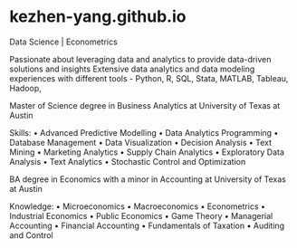 # kezhen-yang.github.io
Data Science | Econometrics

Passionate about leveraging data and analytics to provide data-driven solutions and insights
Extensive data analytics and data modeling experiences with different tools - Python, R, SQL, Stata, MATLAB, Tableau, Hadoop, 

Master of Science degree in Business Analytics at University of Texas at Austin

Skills: 
• Advanced Predictive Modelling 
• Data Analytics Programming
• Database Management
• Data Visualization
• Decision Analysis
• Text Mining
• Marketing Analytics
• Supply Chain Analytics
• Exploratory Data Analysis 
• Text Analytics
• Stochastic Control and Optimization

BA degree in Economics with a minor in Accounting at University of Texas at Austin

Knowledge:
• Microeconomics
• Macroeconomics
• Econometrics
• Industrial Economics
• Public Economics
• Game Theory
• Managerial Accounting
• Financial Accounting
• Fundamentals of Taxation
• Auditing and Control

